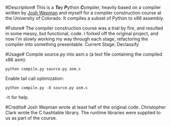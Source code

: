 #Description#
This is a ***To***y ***P***ython ***C***ompiler, heavily based on a compiler written by [Josh Wepman](https://github.com/jwepman) and myself for a compiler construction course at the University of Colorado. It compiles a subset of Python to x86 assembly.

#Future#
The compiler construction course was a trial by fire, and resulted in some messy, but functional, code. I forked off the original project, and now I'm slowly working my way through each stage, refactoring the compiler into something presentable.
Current Stage: Declassify

#Usage#
Compile source.py into asm.s (a text file containing the compiled x86 asm):

    python compile.py source.py asm.s

Enable tail call optimization:

    python compile.py -O source.py asm.s

-h for help.

#Credits#
Josh Wepman wrote at least half of the original code. 
Christopher Clark wrote the C hashtable library. 
The runtime libraries were supplied to us as part of the course.
